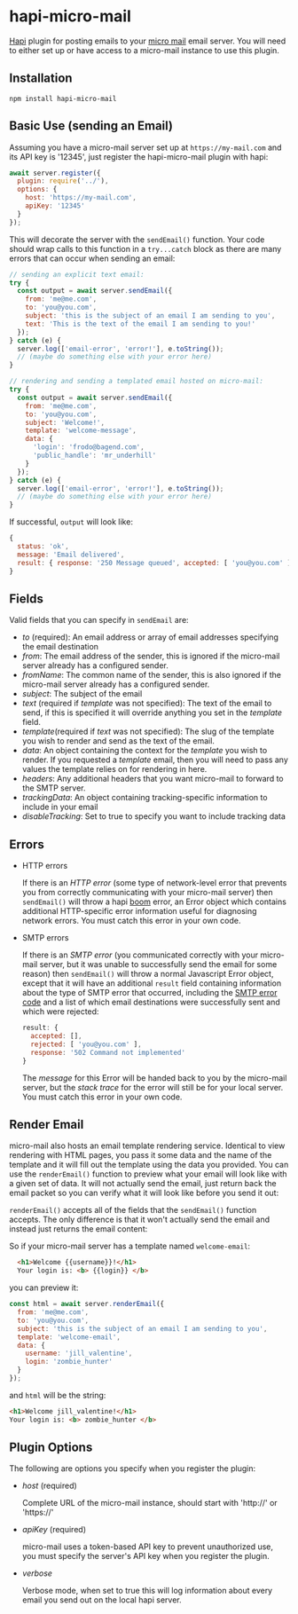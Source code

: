# hapi-micro-mail

[Hapi](https://hapi.dev/) plugin for posting emails to your [micro mail](https://github.com/firstandthird/micro-mail) email server.  You will need to either set up or have access to a micro-mail instance to use this plugin.

## Installation

```
npm install hapi-micro-mail
```

## Basic Use (sending an Email)

Assuming you have a micro-mail server set up at `https://my-mail.com` and its API key is '12345', just register the hapi-micro-mail plugin with hapi:

```js
await server.register({
  plugin: require('../'),
  options: {
    host: 'https://my-mail.com',
    apiKey: '12345'
  }
});
```

This will decorate the server with the `sendEmail()` function.  Your code should wrap calls to this function in a `try...catch` block as there are many errors that can occur when sending an email:

```js
// sending an explicit text email:
try {
  const output = await server.sendEmail({
    from: 'me@me.com',
    to: 'you@you.com',
    subject: 'this is the subject of an email I am sending to you',
    text: 'This is the text of the email I am sending to you!'
  });
} catch (e) {
  server.log(['email-error', 'error!'], e.toString());
  // (maybe do something else with your error here)
}

// rendering and sending a templated email hosted on micro-mail:
try {
  const output = await server.sendEmail({
    from: 'me@me.com',
    to: 'you@you.com',
    subject: 'Welcome!',
    template: 'welcome-message',
    data: {
      'login': 'frodo@bagend.com',
      'public_handle': 'mr_underhill'
    }
  });
} catch (e) {
  server.log(['email-error', 'error!'], e.toString());
  // (maybe do something else with your error here)
}
```

If successful, `output` will look like:
```js
{
  status: 'ok',
  message: 'Email delivered',
  result: { response: '250 Message queued', accepted: [ 'you@you.com' ] }
}
```

## Fields

Valid fields that you can specify in `sendEmail` are:

- _to_ (required):  An email address or array of email addresses  specifying the email destination
- _from_: The email address of the sender, this is ignored if the micro-mail server already has a configured sender.
- _fromName_: The common name of the sender, this is also ignored if the micro-mail server already has a configured sender.
- _subject_: The subject of the email
- _text_ (required if _template_ was not specified): The text of the email to send, if this is specified it will override anything you set in the _template_ field.
- _template_(required if _text_ was not specified): The slug of the template you wish to render and send as the text of the email.
- _data_: An object containing the context for the _template_ you wish to render.  If you requested a _template_ email, then you will need to pass any values the template relies on for rendering in here.
- _headers_: Any additional headers that you want micro-mail to forward to the SMTP server.
- _trackingData_: An object containing tracking-specific information to include in your email
- _disableTracking_: Set to true to specify you want to include tracking data

## Errors

- HTTP errors

  If there is an _HTTP error_ (some type of network-level error that prevents you from correctly communicating with your micro-mail server) then `sendEmail()` will throw a hapi [boom](https://github.com/hapijs/boom) error, an Error object which contains additional HTTP-specific error information useful for diagnosing network errors.  You must catch this error in your own code.

- SMTP errors

  If there is an _SMTP error_ (you communicated correctly with your  micro-mail server, but it was unable to successfully send the email for some reason) then `sendEmail()` will throw a normal Javascript Error object, except that it will have an additional `result` field containing information about the type of SMTP error that occurred, including the [SMTP error code](https://en.wikipedia.org/wiki/List_of_SMTP_server_return_codes) and a list of which email destinations were successfully sent and which were rejected:

  ```js
  result: {
    accepted: [],
    rejected: [ 'you@you.com' ],
    response: '502 Command not implemented'
  }
  ```

  The _message_ for this Error will be handed back to you by the micro-mail server, but the _stack trace_ for the error will still be for your local server.  You must catch this error in your own code.


## Render Email

micro-mail also hosts an email template rendering service.  Identical to view rendering with HTML pages, you pass it some data and the name of the template and it will fill out the template using the data you provided. You can use the `renderEmail()` function to preview what your email will look like with a given set of data. It will not actually send the email, just return back the email packet so you can verify what it will look like before you send it out:

`renderEmail()` accepts all of the fields that the `sendEmail()` function accepts.  The only difference is that it won't actually send the email and instead just returns the email content:

So if your micro-mail server has a template named `welcome-email`:

```html
  <h1>Welcome {{username}}!</h1>
  Your login is: <b> {{login}} </b>
```

you can preview it:

```js
const html = await server.renderEmail({
  from: 'me@me.com',
  to: 'you@you.com',
  subject: 'this is the subject of an email I am sending to you',
  template: 'welcome-email',
  data: {
    username: 'jill_valentine',
    login: 'zombie_hunter'
  }
});
```

and `html` will be the string:

```HTML
<h1>Welcome jill_valentine!</h1>
Your login is: <b> zombie_hunter </b>
```


## Plugin Options

  The following are options you specify when you register the plugin:
  
- _host_ (required)

  Complete URL of the micro-mail instance, should start with 'http://' or 'https://'

- _apiKey_ (required)

  micro-mail uses a token-based API key to prevent unauthorized use, you must specify the server's API key when you register the plugin.

- _verbose_

  Verbose mode, when set to true this will log information about every email you send out on the local hapi server.
